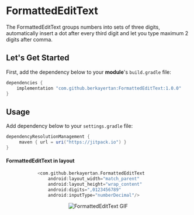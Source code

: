 # FormattedEditText

The FormattedEditText groups numbers into sets of three digits, automatically insert a dot after every third digit and let you type maximum 2 digits after comma.

## Let's Get Started

First, add the dependency below to your **module**'s `build.gradle` file:

```gradle
dependencies {
    implementation "com.github.berkayertan:FormattedEditText:1.0.0"
}
```

## Usage
Add dependency below to your `settings.gradle` file:

```gradle
dependencyResolutionManagement {
     maven { url = uri("https://jitpack.io") }
}
```

#### FormattedEditText in layout

```gradle
            <com.github.berkayertan.FormattedEditText
                android:layout_width="match_parent"
                android:layout_height="wrap_content"
                android:digits=",0123456789"
                android:inputType="numberDecimal"/>
```

<div align="center"> <!-- Aligning the content within a div -->
  <img src="https://media.giphy.com/media/v1.Y2lkPTc5MGI3NjExZml6MjEwM2h0ZnFjampnZG50NWNmc2h1dGR5Z2Fza3lwN3lnNWJjcCZlcD12MV9pbnRlcm5hbF9naWZfYnlfaWQmY3Q9Zw/83rlCMct9orABCSq1V/giphy.gif" alt="FormattedEditText GIF">
</div>
